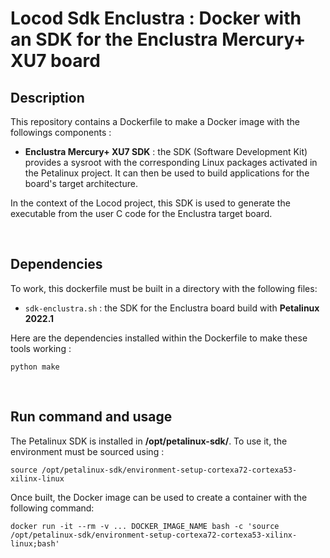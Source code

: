 # Locod Sdk Enclustra : Docker with an SDK for the Enclustra Mercury+ XU7 board

## Description

This repository contains a Dockerfile to make a Docker image with the followings components :

- **Enclustra Mercury+ XU7 SDK** : the SDK (Software Development Kit) provides a sysroot with the corresponding Linux packages activated in the Petalinux project. It can then be used to build applications for the board's target architecture.

In the context of the Locod project, this SDK is used to generate the executable from the user C code for the Enclustra target board.

<br>

## Dependencies

To work, this dockerfile must be built in a directory with the following files:
- `sdk-enclustra.sh` : the SDK for the Enclustra board build with **Petalinux 2022.1**

Here are the dependencies installed within the Dockerfile to make these tools working :

`python make`

<br>

## Run command and usage

The Petalinux SDK is installed in **/opt/petalinux-sdk/**. To use it, the environment must be sourced using :

```console
source /opt/petalinux-sdk/environment-setup-cortexa72-cortexa53-xilinx-linux
```

Once built, the Docker image can be used to create a container with the following command:

```console
docker run -it --rm -v ... DOCKER_IMAGE_NAME bash -c 'source /opt/petalinux-sdk/environment-setup-cortexa72-cortexa53-xilinx-linux;bash'
```